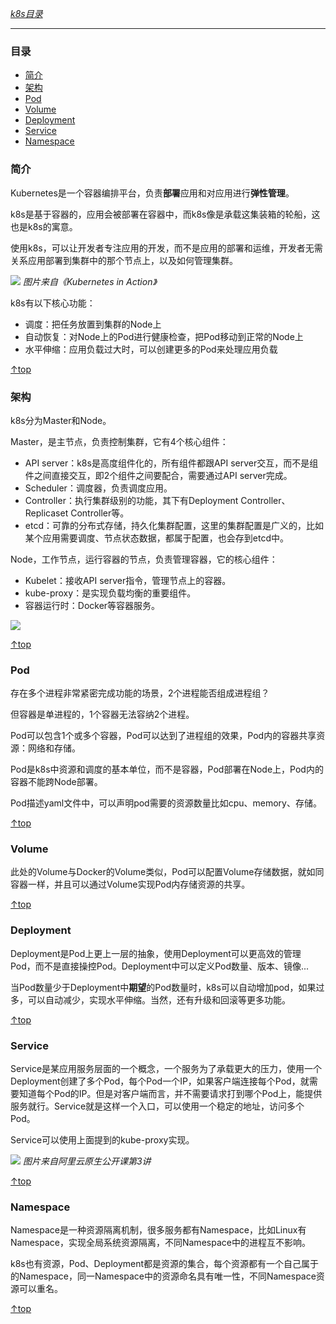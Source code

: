 [*k8s目录*](https://github.com/Shitaibin/notes/tree/master/kubernetes#%E7%9B%AE%E5%BD%95)

----

### 目录

- [简介](#简介)
- [架构](#架构)
- [Pod](#Pod)
- [Volume](#Volume)
- [Deployment](#Deployment)
- [Service](#Service)
- [Namespace](#Namespace)

### 简介

Kubernetes是一个容器编排平台，负责**部署**应用和对应用进行**弹性管理**。

k8s是基于容器的，应用会被部署在容器中，而k8s像是承载这集装箱的轮船，这也是k8s的寓意。

使用k8s，可以让开发者专注应用的开发，而不是应用的部署和运维，开发者无需关系应用部署到集群中的那个节点上，以及如何管理集群。

![](http://img.lessisbetter.site/k8s-concept.png)
*图片来自《Kubernetes in Action》*

k8s有以下核心功能：
- 调度：把任务放置到集群的Node上
- 自动恢复：对Node上的Pod进行健康检查，把Pod移动到正常的Node上
- 水平伸缩：应用负载过大时，可以创建更多的Pod来处理应用负载

[↑top](#目录)

### 架构

k8s分为Master和Node。

Master，是主节点，负责控制集群，它有4个核心组件：
- API server：k8s是高度组件化的，所有组件都跟API server交互，而不是组件之间直接交互，即2个组件之间要配合，需要通过API server完成。
- Scheduler：调度器，负责调度应用。
- Controller：执行集群级别的功能，其下有Deployment Controller、Replicaset Controller等。
- etcd：可靠的分布式存储，持久化集群配置，这里的集群配置是广义的，比如某个应用需要调度、节点状态数据，都属于配置，也会存到etcd中。

Node，工作节点，运行容器的节点，负责管理容器，它的核心组件：
- Kubelet：接收API server指令，管理节点上的容器。
- kube-proxy：是实现负载均衡的重要组件。
- 容器运行时：Docker等容器服务。

![](http://img.lessisbetter.site/k8s-arch.png)

[↑top](#目录)

### Pod

存在多个进程非常紧密完成功能的场景，2个进程能否组成进程组？

但容器是单进程的，1个容器无法容纳2个进程。

Pod可以包含1个或多个容器，Pod可以达到了进程组的效果，Pod内的容器共享资源：网络和存储。

Pod是k8s中资源和调度的基本单位，而不是容器，Pod部署在Node上，Pod内的容器不能跨Node部署。

Pod描述yaml文件中，可以声明pod需要的资源数量比如cpu、memory、存储。

[↑top](#目录)

### Volume

此处的Volume与Docker的Volume类似，Pod可以配置Volume存储数据，就如同容器一样，并且可以通过Volume实现Pod内存储资源的共享。

[↑top](#目录)

### Deployment

Deployment是Pod上更上一层的抽象，使用Deployment可以更高效的管理Pod，而不是直接操控Pod。Deployment中可以定义Pod数量、版本、镜像...

当Pod数量少于Deployment中**期望**的Pod数量时，k8s可以自动增加pod，如果过多，可以自动减少，实现水平伸缩。当然，还有升级和回滚等更多功能。

[↑top](#目录)

### Service

Service是某应用服务层面的一个概念，一个服务为了承载更大的压力，使用一个Deployment创建了多个Pod，每个Pod一个IP，如果客户端连接每个Pod，就需要知道每个Pod的IP。但是对客户端而言，并不需要请求打到哪个Pod上，能提供服务就行。Service就是这样一个入口，可以使用一个稳定的地址，访问多个Pod。

Service可以使用上面提到的kube-proxy实现。

![](http://img.lessisbetter.site/k8s-service.png)
*图片来自阿里云原生公开课第3讲*

[↑top](#目录)

### Namespace

Namespace是一种资源隔离机制，很多服务都有Namespace，比如Linux有Namespace，实现全局系统资源隔离，不同Namespace中的进程互不影响。

k8s也有资源，Pod、Deployment都是资源的集合，每个资源都有一个自己属于的Namespace，同一Namespace中的资源命名具有唯一性，不同Namespace资源可以重名。

[↑top](#目录)


